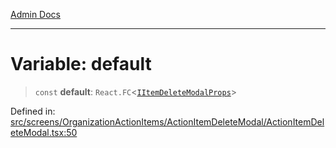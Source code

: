 [Admin Docs](/)

***

# Variable: default

> `const` **default**: `React.FC`\<[`IItemDeleteModalProps`](screens\OrganizationActionItems\ActionItemDeleteModal\ActionItemDeleteModal\README\interfaces\IItemDeleteModalProps.md)\>

Defined in: [src/screens/OrganizationActionItems/ActionItemDeleteModal/ActionItemDeleteModal.tsx:50](https://github.com/PalisadoesFoundation/talawa-admin/blob/main/src/screens/OrganizationActionItems/ActionItemDeleteModal/ActionItemDeleteModal.tsx#L50)
